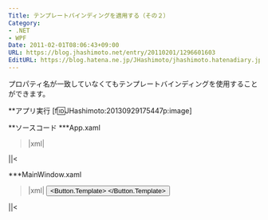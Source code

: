 ```yaml
---
Title: テンプレートバインディングを適用する（その２）
Category:
- .NET
- WPF
Date: 2011-02-01T08:06:43+09:00
URL: https://blog.jhashimoto.net/entry/20110201/1296601603
EditURL: https://blog.hatena.ne.jp/JHashimoto/jhashimoto.hatenadiary.jp/atom/entry/12921228815717258198
---
```


プロパティ名が一致していなくてもテンプレートバインディングを使用することができます。

**アプリ実行
[f:id:JHashimoto:20130929175447p:image]

**ソースコード
***App.xaml
>|xml|
<Application x:Class="HelloWorld.App"
             xmlns="http://schemas.microsoft.com/winfx/2006/xaml/presentation"
             xmlns:x="http://schemas.microsoft.com/winfx/2006/xaml"
             StartupUri="MainWindow.xaml">
</Application>
||<

***MainWindow.xaml
>|xml|
<Window x:Class="HelloWorld.MainWindow"
        xmlns="http://schemas.microsoft.com/winfx/2006/xaml/presentation"
        xmlns:x="http://schemas.microsoft.com/winfx/2006/xaml"
        Title="MainWindow" Height="350" Width="525">
    <!-- ボタンのContentを変更すると、TempalteのTextBlockのTextが連動して変わる -->
    <Button
        Width="80"
        Height="30"
        Content="Button">
        <Button.Template>
            <ControlTemplate TargetType="{x:Type Button}">
                <Border BorderBrush="Black" BorderThickness="3">
                    <TextBlock
                        Text="{TemplateBinding Property=Content}"
                        Foreground="Blue"
                        HorizontalAlignment="Center"
                        VerticalAlignment="Center"/>
                </Border>
            </ControlTemplate>
        </Button.Template>
    </Button>
</Window>
||<
